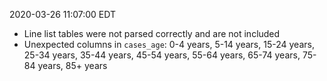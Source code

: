 2020-03-26 11:07:00 EDT


- Line list tables were not parsed correctly and are not included
- Unexpected columns in `cases_age`: 0-4 years, 5-14 years, 15-24 years, 25-34 years, 35-44 years, 45-54 years, 55-64 years, 65-74 years, 75-84 years, 85+ years
